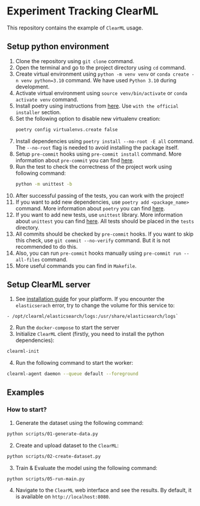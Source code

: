 # Experiment Tracking ClearML

This repository contains the example of `ClearML` usage.

## Setup python environment

1. Clone the repository using `git clone` command.
2. Open the terminal and go to the project directory using `cd` command.
3. Create virtual environment using `python -m venv venv` or
   `conda create -n venv python=3.10` command. We have used `Python 3.10` during
   development.
4. Activate virtual environment using `source venv/bin/activate` or
   `conda activate venv` command.
5. Install poetry using instructions from
   [here](https://python-poetry.org/docs/#installation). Use
   `with the official installer` section.
6. Set the following option to disable new virtualenv creation:
   ```bash
   poetry config virtualenvs.create false
   ```
7. Install dependencies using `poetry install --no-root -E all` command. The
   `--no-root` flag is needed to avoid installing the package itself.
8. Setup `pre-commit` hooks using `pre-commit install` command. More information
   about `pre-commit` you can find [here](https://pre-commit.com/).
9. Run the test to check the correctness of the project work using following
   command:
   ```bash
   python -m unittest -b
   ```
10. After successful passing of the tests, you can work with the project!
11. If you want to add new dependencies, use `poetry add <package_name>`
    command. More information about `poetry` you can find
    [here](https://python-poetry.org/docs/basic-usage/).
12. If you want to add new tests, use `unittest` library. More information about
    `unittest` you can find
    [here](https://docs.python.org/3/library/unittest.html). All tests should be
    placed in the `tests` directory.
13. All commits should be checked by `pre-commit` hooks. If you want to skip
    this check, use `git commit --no-verify` command. But it is not recommended
    to do this.
14. Also, you can run `pre-commit` hooks manually using
    `pre-commit run --all-files` command.
15. More useful commands you can find in `Makefile`.

## Setup ClearML server

1. See
   [installation guide](https://clear.ml/docs/latest/docs/deploying_clearml/clearml_server_linux_mac/)
   for your platform. If you encounter the `elasticserach` error, try to change
   the volume for this service to:

```
- /opt/clearml/elasticsearch/logs:/usr/share/elasticsearch/logs`
```

2. Run the `docker-compose` to start the server
3. Initialize `ClearML` client (firstly, you need to install the python
   dependencies):

```bash
clearml-init
```

4. Run the following command to start the worker:

```bash
clearml-agent daemon --queue default --foreground
```

## Examples

### How to start?

1. Generate the dataset using the following command:

```bash
python scripts/01-generate-data.py
```

2. Create and upload dataset to the `ClearML`:

```bash
python scripts/02-create-dataset.py
```

3. Train & Evaluate the model using the following command:

```bash
python scripts/05-run-main.py
```

4. Navigate to the `ClearML` web interface and see the results. By default, it
   is available on `http://localhost:8080`.
